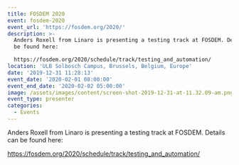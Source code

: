 ```yaml
---
title: FOSDEM 2020
event: fosdem-2020
event_url: 'https://fosdem.org/2020/'
description: >-
  Anders Roxell from Linaro is presenting a testing track at FOSDEM. Details can
  be found here:

  https://fosdem.org/2020/schedule/track/testing_and_automation/
location: 'ULB Solbosch Campus, Brussels, Belgium, Europe'
date: '2019-12-31 11:28:13'
event_date: '2020-02-01 08:00:00'
event_end_date: '2020-02-02 05:00:00'
image: /assets/images/content/screen-shot-2019-12-31-at-11.32.09-am.png
event_type: presenter
categories:
  - Events
---
```

Anders Roxell from Linaro is presenting a testing track at FOSDEM. Details can be found here:

https://fosdem.org/2020/schedule/track/testing_and_automation/
